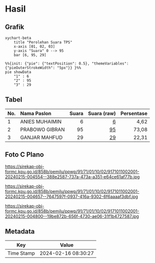 # Hasil

## Grafik

```mermaid
xychart-beta
    title "Perolehan Suara TPS"
    x-axis [01, 02, 03]
    y-axis "Suara" 0 --> 95
    bar [6, 95, 29]
```

```mermaid
%%{init: {"pie": {"textPosition": 0.5}, "themeVariables": {"pieOuterStrokeWidth": "5px"}} }%%
pie showData
    "1" : 6
    "2" : 95
    "3" : 29
```

## Tabel

| No. | Nama Paslon    | Suara | Suara (raw) | Persentase |
|:--- |:-------------- | -----:| -----------:| ----------:|
| 1   | ANIES MUHAIMIN | 6     | [6][p-1]    | 4,62       |
| 2   | PRABOWO GIBRAN | 95    | [95][p-2]   | 73,08      |
| 3   | GANJAR MAHFUD  | 29    | [29][p-3]   | 22,31      |


[p-1]: https://github.com/gigit-pemilu/pemilu-2024-91-papua/blob/main/pilpres/hitung-suara/sub/91-papua/sub/71-kota-jayapura/sub/01-jayapura-utara/sub/1002-bayangkara/sub/001-tps/sub/paslon-1.txt
[p-2]: https://github.com/gigit-pemilu/pemilu-2024-91-papua/blob/main/pilpres/hitung-suara/sub/91-papua/sub/71-kota-jayapura/sub/01-jayapura-utara/sub/1002-bayangkara/sub/001-tps/sub/paslon-2.txt
[p-3]: https://github.com/gigit-pemilu/pemilu-2024-91-papua/blob/main/pilpres/hitung-suara/sub/91-papua/sub/71-kota-jayapura/sub/01-jayapura-utara/sub/1002-bayangkara/sub/001-tps/sub/paslon-3.txt

## Foto C Plano

https://sirekap-obj-formc.kpu.go.id/858b/pemilu/ppwp/91/71/01/10/02/9171011002001-20240215-004554--388e2587-737a-473a-a351-e64ce61af77b.jpg

https://sirekap-obj-formc.kpu.go.id/858b/pemilu/ppwp/91/71/01/10/02/9171011002001-20240215-004657--7647597f-0937-416a-9302-6f6aaaaf3dbf.jpg

https://sirekap-obj-formc.kpu.go.id/858b/pemilu/ppwp/91/71/01/10/02/9171011002001-20240215-004800--19be872b-656f-4730-ae06-31f1b4727587.jpg


## Metadata

| Key        | Value               |
| ---------- | ------------------- |
| Time Stamp | 2024-02-16 08:30:27 |



